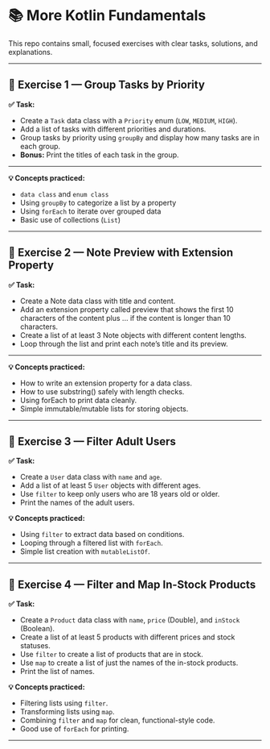 # 📚 More Kotlin Fundamentals

This repo contains small, focused exercises with clear tasks, solutions, and explanations.

---

## 📘 Exercise 1 — Group Tasks by Priority

**✅ Task:**  
- Create a `Task` data class with a `Priority` enum (`LOW`, `MEDIUM`, `HIGH`).
- Add a list of tasks with different priorities and durations.
- Group tasks by priority using `groupBy` and display how many tasks are in each group.
- **Bonus:** Print the titles of each task in the group.

---

**💡 Concepts practiced:**  
- `data class` and `enum class`
- Using `groupBy` to categorize a list by a property
- Using `forEach` to iterate over grouped data
- Basic use of collections (`List`)

---

## 📘 Exercise 2 — Note Preview with Extension Property

**✅ Task:**
- Create a Note data class with title and content.
- Add an extension property called preview that shows the first 10 characters of the content plus ... if the content is longer than 10 characters.
- Create a list of at least 3 Note objects with different content lengths.
- Loop through the list and print each note’s title and its preview.

---

**💡 Concepts practiced:**  
- How to write an extension property for a data class.
- How to use substring() safely with length checks.
- Using forEach to print data cleanly.
- Simple immutable/mutable lists for storing objects.

---

## 📘 Exercise 3 — Filter Adult Users

**✅ Task:**
- Create a `User` data class with `name` and `age`.
- Add a list of at least 5 `User` objects with different ages.
- Use `filter` to keep only users who are 18 years old or older.
- Print the names of the adult users.

**💡 Concepts practiced:**
- Using `filter` to extract data based on conditions.
- Looping through a filtered list with `forEach`.
- Simple list creation with `mutableListOf`.

---

## 📘 Exercise 4 — Filter and Map In-Stock Products

**✅ Task:**
- Create a `Product` data class with `name`, `price` (Double), and `inStock` (Boolean).
- Create a list of at least 5 products with different prices and stock statuses.
- Use `filter` to create a list of products that are in stock.
- Use `map` to create a list of just the names of the in-stock products.
- Print the list of names.

**💡 Concepts practiced:**
- Filtering lists using `filter`.
- Transforming lists using `map`.
- Combining `filter` and `map` for clean, functional-style code.
- Good use of `forEach` for printing.

---
